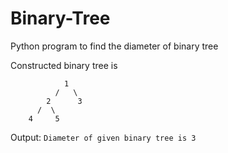 # Binary-Tree
Python program to find the diameter of binary tree

Constructed binary tree is
```
            1
          /   \
        2      3
      /  \
    4     5
```
    
Output:
    ```Diameter of given binary tree is 3```
